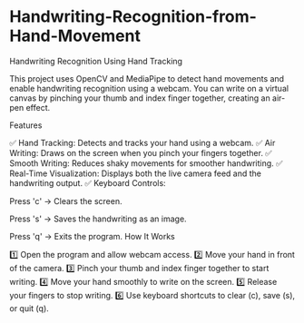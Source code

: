 # Handwriting-Recognition-from-Hand-Movement
Handwriting Recognition Using Hand Tracking

This project uses OpenCV and MediaPipe to detect hand movements and enable handwriting recognition using a webcam. You can write on a virtual canvas by pinching your thumb and index finger together, creating an air-pen effect.

Features

✅ Hand Tracking: Detects and tracks your hand using a webcam.
✅ Air Writing: Draws on the screen when you pinch your fingers together.
✅ Smooth Writing: Reduces shaky movements for smoother handwriting.
✅ Real-Time Visualization: Displays both the live camera feed and the handwriting output.
✅ Keyboard Controls:

Press 'c' → Clears the screen.

Press 's' → Saves the handwriting as an image.

Press 'q' → Exits the program.
How It Works

1️⃣ Open the program and allow webcam access.
2️⃣ Move your hand in front of the camera.
3️⃣ Pinch your thumb and index finger together to start writing.
4️⃣ Move your hand smoothly to write on the screen.
5️⃣ Release your fingers to stop writing.
6️⃣ Use keyboard shortcuts to clear (c), save (s), or quit (q).
